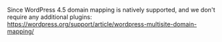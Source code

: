 Since WordPress 4.5 domain mapping is natively supported, and we don't require any additional plugins: https://wordpress.org/support/article/wordpress-multisite-domain-mapping/
